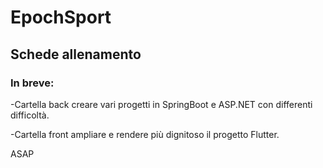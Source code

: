 # EpochSport
## Schede allenamento

### In breve:

-Cartella back creare vari progetti in SpringBoot e ASP.NET con differenti difficoltà.

-Cartella front ampliare e rendere più dignitoso il progetto Flutter.


ASAP
